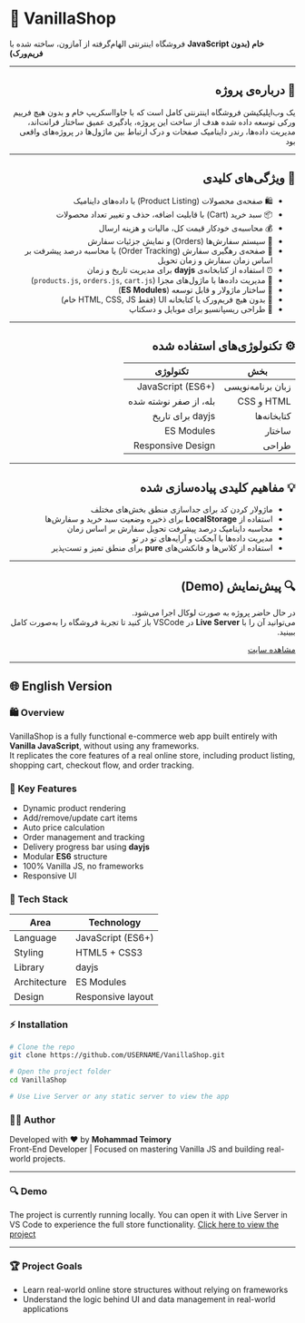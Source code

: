 # 🛒 VanillaShop

فروشگاه اینترنتی الهام‌گرفته از آمازون، ساخته شده با **JavaScript خام (بدون فریم‌ورک)**

---

<div dir="rtl">

## 🧠 درباره‌ی پروژه

یک وب‌اپلیکیشن فروشگاه اینترنتی کامل است که با جاوااسکریپ خام و بدون هیچ فرییم ورکی توسعه داده شده 
هدف از ساخت این پروژه، یادگیری عمیق ساختار فرانت‌اند، مدیریت داده‌ها، رندر داینامیک صفحات و درک ارتباط بین ماژول‌ها در پروژه‌های واقعی بود


---

## 🚀 ویژگی‌های کلیدی

- 🛍️ صفحه‌ی محصولات (Product Listing) با داده‌های داینامیک
- 📦 سبد خرید (Cart) با قابلیت اضافه، حذف و تغییر تعداد محصولات
- 💰 محاسبه‌ی خودکار قیمت کل، مالیات و هزینه ارسال
- 🧾 سیستم سفارش‌ها (Orders) و نمایش جزئیات سفارش
- 🚚 صفحه‌ی رهگیری سفارش (Order Tracking) با محاسبه درصد پیشرفت بر اساس زمان سفارش و زمان تحویل
- ⏰ استفاده از کتابخانه‌ی **dayjs** برای مدیریت تاریخ و زمان
- 🔄 مدیریت داده‌ها با ماژول‌های مجزا (`products.js`, `orders.js`, `cart.js`)
- 🧩 ساختار ماژولار و قابل توسعه (**ES Modules**)
- 🧠 بدون هیچ فریم‌ورک یا کتابخانه UI (فقط HTML, CSS, JS خام)
- 📱 طراحی ریسپانسیو برای موبایل و دسکتاپ



---

## ⚙️ تکنولوژی‌های استفاده شده

| بخش               | تکنولوژی              |
| ----------------- | --------------------- |
| زبان برنامه‌نویسی | JavaScript (ES6+)     |
| HTML و CSS        | بله، از صفر نوشته شده |
| کتابخانه‌ها       | dayjs برای تاریخ      |
| ساختار            | ES Modules            |
| طراحی             | Responsive Design     |

---

## 💡 مفاهیم کلیدی پیاده‌سازی شده

- ماژولار کردن کد برای جداسازی منطق بخش‌های مختلف
- استفاده از **LocalStorage** برای ذخیره وضعیت سبد خرید و سفارش‌ها
- محاسبه داینامیک درصد پیشرفت تحویل سفارش بر اساس زمان
- مدیریت داده‌ها با آبجکت و آرایه‌های تو در تو
- استفاده از کلاس‌ها و فانکشن‌های **pure** برای منطق تمیز و تست‌پذیر

---

## 🔍 پیش‌نمایش (Demo)

در حال حاضر پروژه به صورت لوکال اجرا می‌شود.  
می‌توانید آن را با **Live Server** در VSCode باز کنید تا تجربهٔ فروشگاه را به‌صورت کامل ببینید.

[مشاهده سایت](https://mohammadteimory.github.io/ShopVibe/)

</div>

---

## 🌐 English Version

### 🛍️ Overview

VanillaShop is a fully functional e-commerce web app built entirely with **Vanilla JavaScript**, without using any frameworks.  
It replicates the core features of a real online store, including product listing, shopping cart, checkout flow, and order tracking.

### 🚀 Key Features

- Dynamic product rendering
- Add/remove/update cart items
- Auto price calculation
- Order management and tracking
- Delivery progress bar using **dayjs**
- Modular **ES6** structure
- 100% Vanilla JS, no frameworks
- Responsive UI

### 🧠 Tech Stack

| Area         | Technology        |
| ------------ | ----------------- |
| Language     | JavaScript (ES6+) |
| Styling      | HTML5 + CSS3      |
| Library      | dayjs             |
| Architecture | ES Modules        |
| Design       | Responsive layout |

### ⚡ Installation

```bash
# Clone the repo
git clone https://github.com/USERNAME/VanillaShop.git

# Open the project folder
cd VanillaShop

# Use Live Server or any static server to view the app
```

### 👨‍💻 Author

Developed with ❤️ by **Mohammad Teimory**  
Front-End Developer | Focused on mastering Vanilla JS and building real-world projects.

---
### 🔍 Demo
The project is currently running locally.
You can open it with Live Server in VS Code to experience the full store functionality.
[Click here to view the project](https://mohammadteimory.github.io/ShopVibe/)

---
### 🏆 Project Goals

- Learn real-world online store structures without relying on frameworks
- Understand the logic behind UI and data management in real-world applications

